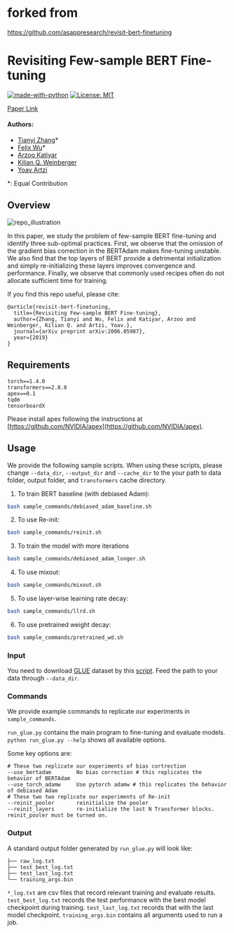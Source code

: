 # forked from
https://github.com/asappresearch/revisit-bert-finetuning

# Revisiting Few-sample BERT Fine-tuning 
[![made-with-python](https://img.shields.io/badge/Made%20with-Python-red.svg)](#python)
[![License: MIT](https://img.shields.io/badge/License-MIT-yellow.svg)](https://opensource.org/licenses/MIT) 

[Paper Link](https://arxiv.org/abs/2006.05987)

#### Authors:
* [Tianyi Zhang](https://tiiiger.github.io)*
* [Felix Wu](https://sites.google.com/view/felixwu/home)*
* [Arzoo Katiyar](https://sites.google.com/site/arzook99/home)
* [Kilian Q. Weinberger](http://kilian.cs.cornell.edu/index.html)
* [Yoav Artzi](https://yoavartzi.com/)

*: Equal Contribution

## Overview

![](./repo_illustration.png "repo_illustration")

In this paper, we study the problem of few-sample BERT fine-tuning and identify three sub-optimal practices.
First, we observe that the omission of the gradient bias correction in the BERTAdam makes fine-tuning unstable. 
We also find that the top layers of BERT provide a detrimental initialization and simply re-initializing these layers improves convergence and performance. 
Finally, we observe that commonly used recipes often do not allocate sufficient time for training.

If you find this repo useful, please cite:
```
@article{revisit-bert-finetuning,
  title={Revisiting Few-sample BERT Fine-tuning},
  author={Zhang, Tianyi and Wu, Felix and Katiyar, Arzoo and Weinberger, Kilian Q. and Artzi, Yoav.},
  journal={arXiv preprint arXiv:2006.05987},
  year={2019}
}
```

## Requirements
```
torch==1.4.0
transformers==2.8.0
apex==0.1
tqdm
tensorboardX
```
Please install apex following the instructions at [https://github.com/NVIDIA/apex](https://github.com/NVIDIA/apex).

## Usage
We provide the following sample scripts. When using these scripts, please change `--data_dir`, `--output_dir` and `--cache_dir` to the your path to data folder, output folder, and `transformers` cache directory.

1. To train BERT baseline (with debiased Adam):
```sh
bash sample_commands/debiased_adam_baseline.sh
```
2. To use Re-init:
```sh
bash sample_commands/reinit.sh
```
3. To train the model with more iterations
```sh
bash sample_commands/debiased_adam_longer.sh
```
4. To use mixout:
```sh
bash sample_commands/mixout.sh
```
5. To use layer-wise learning rate decay:
```sh
bash sample_commands/llrd.sh
```
6. To use pretrained weight decay:
```sh
bash sample_commands/pretrained_wd.sh 
```

### Input
You need to download [GLUE](https://gluebenchmark.com/) dataset by this [script](https://gist.github.com/W4ngatang/60c2bdb54d156a41194446737ce03e2e).
Feed the path to your data through `--data_dir`.

### Commands
We provide example commands to replicate our experiments in `sample_commands`.

`run_glue.py` contains the main program to fine-tuning and evaluate models.
`python run_glue.py --help` shows all available options.

Some key options are:

```
# These two replicate our experiments of bias cortrection
--use_bertadam        No bias correction # this replicates the behavior of BERTAdam
--use_torch_adamw     Use pytorch adamw # this replicates the behavior of debiased Adam 
# These two two replicate our experiments of Re-init
--reinit_pooler       reinitialize the pooler
--reinit_layers       re-initialize the last N Transformer blocks. reinit_pooler must be turned on.
```

### Output

A standard output folder generated by `run_glue.py` will look like:
```
├── raw_log.txt
├── test_best_log.txt
├── test_last_log.txt
└── training_args.bin
```
`*_log.txt` are csv files that record relevant training and evaluate results.
`test_best_log.txt` records the test performance with the best model checkpoint during training.
`test_last_log.txt` records that with the last model checkpoint. 
`training_args.bin` contains all arguments used to run a job.
